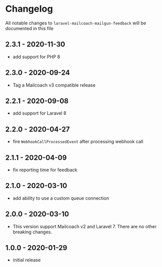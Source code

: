 # Changelog

All notable changes to `laravel-mailcoach-mailgun-feedback` will be documented in this file

## 2.3.1 - 2020-11-30

- add support for PHP 8

## 2.3.0 - 2020-09-24

- Tag a Mailcoach v3 compatible release

## 2.2.1 - 2020-09-08

- add support for Laravel 8

## 2.2.0 - 2020-04-27

- fire `WebhookCallProcessedEvent` after processing webhook call

## 2.1.1 - 2020-04-09

- fix reporting time for feedback

## 2.1.0 - 2020-03-10

- add ability to use a custom queue connection

## 2.0.0 - 2020-03-10

- This version support Mailcoach v2 and Laravel 7. There are no other breaking changes.

## 1.0.0 - 2020-01-29

- initial release
